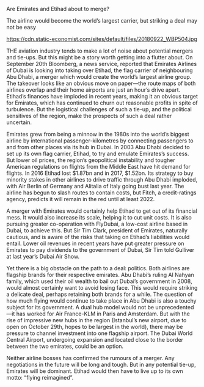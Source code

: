 Are Emirates and Etihad about to merge?

The airline would become the world’s largest carrier, but striking a deal may not be easy

https://cdn.static-economist.com/sites/default/files/20180922_WBP504.jpg

THE aviation industry tends to make a lot of noise about potential mergers and tie-ups. But this might be a story worth getting into a flutter about. On September 20th Bloomberg, a news service, reported that Emirates Airlines of Dubai is looking into taking over Etihad, the flag carrier of neighbouring Abu Dhabi, a merger which would create the world’s largest airline group. The takeover looks like an obvious move on paper—the route maps of both airlines overlap and their home airports are just an hour’s drive apart. Etihad’s finances have imploded in recent years, making it an obvious target for Emirates, which has continued to churn out reasonable profits in spite of turbulence. But the logistical challenges of such a tie-up, and the political sensitives of the region, make the prospects of such a deal rather uncertain. 

Emirates grew from being a minnow in the 1980s into the world’s biggest airline by international passenger-kilometres by connecting passengers to and from other places via its hub in Dubai. In 2003 Abu Dhabi decided to set up its own flag carrier, Etihad, to try and emulate Emirates’s success. But lower oil prices, the region’s geopolitical instability and tougher American regulations on flights from the Middle East have hit demand for flights. In 2016 Etihad lost $1.87bn and in 2017, $1.52bn. Its strategy to buy minority stakes in other airlines to drive traffic through Abu Dhabi imploded, with Air Berlin of Germany and Alitalia of Italy going bust last year. The airline has begun to slash routes to contain costs, but Fitch, a credit-ratings agency, predicts it will remain in the red until at least 2022.

A merger with Emirates would certainly help Etihad to get out of its financial mess. It would also increase its scale, helping it to cut unit costs. It is also pursuing greater co-operation with FlyDubai, a low-cost airline based in Dubai, to achieve this. But Sir Tim Clark, president of Emirates, naturally cautious, and is aware of the risks that taking on Etihad’s liabilities would entail. Lower oil revenues in recent years have put greater pressure on Emirates to pay dividends to the government of Dubai, Sir Tim told Gulliver at last year’s Dubai Air Show.

Yet there is a big obstacle on the path to a deal: politics. Both airlines are flagship brands for their respective emirates. Abu Dhabi’s ruling Al Nahyan family, which used their oil wealth to bail out Dubai’s government in 2008, would almost certainly want to avoid losing face. This would require striking a delicate deal, perhaps retaining both brands for a while. The question of how much flying would continue to take place in Abu Dhabi is also a touchy subject for its government. A dual hub model would not be unprecedented—it has worked for Air France-KLM in Paris and Amsterdam. But with the rise of impressive new hubs in the region (Istanbul’s new airport, due to open on October 29th, hopes to be largest in the world), there may be pressure to channel investment into one flagship airport. The Dubai World Central Airport, undergoing expansion and located close to the border between the two emirates, could be an option.

Neither airline bosses has confirmed the rumours of a merger. Any negotiations in the future will be long and tough. But in any potential tie-up, Emirates will be dominant. Etihad would then have to live up to its own motto: “flying reimagined”.